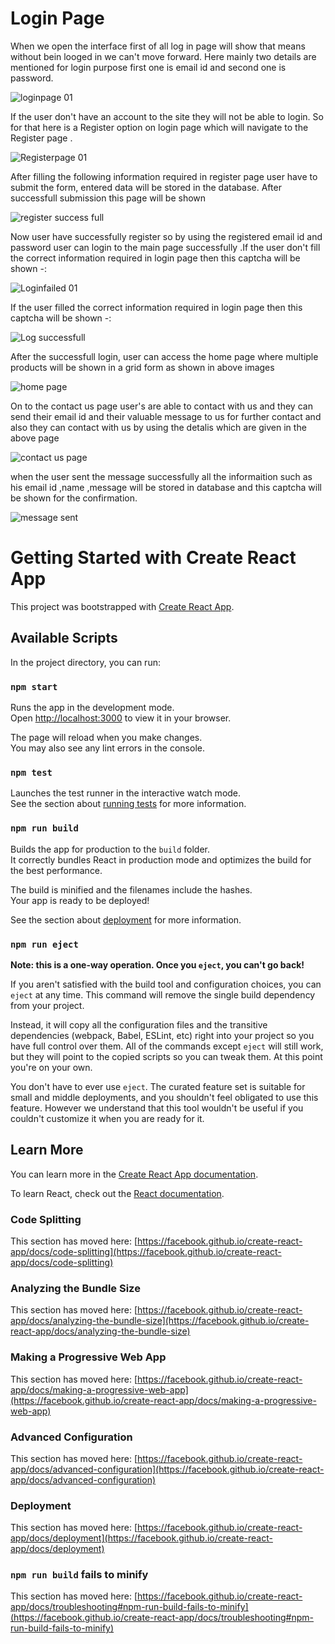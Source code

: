 # Login Page
When we open the interface first of all log in page will show that means without bein looged in we can't move forward.
Here mainly two details are mentioned for login purpose first one is email id and second one is password.


![loginpage 01](https://user-images.githubusercontent.com/98203259/200909256-74618bae-fdcd-41b9-b1e8-8b6f9d64fae7.jpg)


If the user don't have an account to the site they will not be able to login.
So for that here is a Register option on login page  which will navigate to the Register page .


![Registerpage 01](https://user-images.githubusercontent.com/98203259/200909321-4a8f4924-2463-40da-b401-da575777ff61.jpg)


After filling the following information required in register page user have to submit the form,  entered data will be stored in the database. After successfull submission this page will be shown


![register success full](https://user-images.githubusercontent.com/98203259/200906826-1702f785-a962-4b1e-8bf1-17df0e63342e.jpg)


Now user have successfully register so by using the registered email id and password user can login to the main page successfully .If the user don't fill the correct 
information required in login page then this captcha will be shown -:


![Loginfailed 01](https://user-images.githubusercontent.com/98203259/200909410-99299528-441b-4825-9be5-38fe1c5823e3.jpg)


If the user filled the correct information required in login page then this captcha will be shown -:


![Log successfull](https://user-images.githubusercontent.com/98203259/200902195-5d55ccd8-8466-467a-9011-c3a40f80b3e0.jpg)


After the successfull login, user can access the home page where multiple products will be shown in a grid form as shown in above images


![home page](https://user-images.githubusercontent.com/98203259/200902508-408e15fa-84ed-45b1-a8f1-8780c5e29573.jpg)


On to the contact us page user's are able to contact with us and they can send their email id and their valuable message to us for further contact and also they can contact with us by using the detalis which are given in the above page  


![contact us page](https://user-images.githubusercontent.com/98203259/200903012-ebb9f30f-e822-401b-81d0-ea70f7204927.jpg)


when the user sent the message successfully all the informaition such as his email id ,name ,message will be stored in database and this captcha will be shown for the confirmation.


![message sent](https://user-images.githubusercontent.com/98203259/200903200-a798c32b-7cd8-4302-9615-43d8319c3bdf.jpg)



# Getting Started with Create React App

This project was bootstrapped with [Create React App](https://github.com/facebook/create-react-app).

## Available Scripts

In the project directory, you can run:

### `npm start`

Runs the app in the development mode.\
Open [http://localhost:3000](http://localhost:3000) to view it in your browser.

The page will reload when you make changes.\
You may also see any lint errors in the console.

### `npm test`

Launches the test runner in the interactive watch mode.\
See the section about [running tests](https://facebook.github.io/create-react-app/docs/running-tests) for more information.

### `npm run build`

Builds the app for production to the `build` folder.\
It correctly bundles React in production mode and optimizes the build for the best performance.

The build is minified and the filenames include the hashes.\
Your app is ready to be deployed!

See the section about [deployment](https://facebook.github.io/create-react-app/docs/deployment) for more information.

### `npm run eject`

**Note: this is a one-way operation. Once you `eject`, you can't go back!**

If you aren't satisfied with the build tool and configuration choices, you can `eject` at any time. This command will remove the single build dependency from your project.

Instead, it will copy all the configuration files and the transitive dependencies (webpack, Babel, ESLint, etc) right into your project so you have full control over them. All of the commands except `eject` will still work, but they will point to the copied scripts so you can tweak them. At this point you're on your own.

You don't have to ever use `eject`. The curated feature set is suitable for small and middle deployments, and you shouldn't feel obligated to use this feature. However we understand that this tool wouldn't be useful if you couldn't customize it when you are ready for it.

## Learn More

You can learn more in the [Create React App documentation](https://facebook.github.io/create-react-app/docs/getting-started).

To learn React, check out the [React documentation](https://reactjs.org/).

### Code Splitting

This section has moved here: [https://facebook.github.io/create-react-app/docs/code-splitting](https://facebook.github.io/create-react-app/docs/code-splitting)

### Analyzing the Bundle Size

This section has moved here: [https://facebook.github.io/create-react-app/docs/analyzing-the-bundle-size](https://facebook.github.io/create-react-app/docs/analyzing-the-bundle-size)

### Making a Progressive Web App

This section has moved here: [https://facebook.github.io/create-react-app/docs/making-a-progressive-web-app](https://facebook.github.io/create-react-app/docs/making-a-progressive-web-app)

### Advanced Configuration

This section has moved here: [https://facebook.github.io/create-react-app/docs/advanced-configuration](https://facebook.github.io/create-react-app/docs/advanced-configuration)

### Deployment

This section has moved here: [https://facebook.github.io/create-react-app/docs/deployment](https://facebook.github.io/create-react-app/docs/deployment)

### `npm run build` fails to minify

This section has moved here: [https://facebook.github.io/create-react-app/docs/troubleshooting#npm-run-build-fails-to-minify](https://facebook.github.io/create-react-app/docs/troubleshooting#npm-run-build-fails-to-minify)
